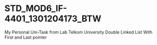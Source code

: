 # STD_MOD6_IF-4401_1301204173_BTW
My Personal Uni-Task from Lab Telkom University
Double Linked List With First and Last pointer
